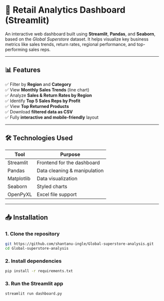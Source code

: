 # 🧮 Retail Analytics Dashboard (Streamlit)

An interactive web dashboard built using **Streamlit**, **Pandas**, and **Seaborn**, based on the *Global Superstore* dataset. It helps visualize key business metrics like sales trends, return rates, regional performance, and top-performing sales reps.


---
## 📊 Features

✅ Filter by **Region** and **Category**  
✅ View **Monthly Sales Trends** (line chart)  
✅ Analyze **Sales & Return Rates by Region**  
✅ Identify **Top 5 Sales Reps by Profit**  
✅ View **Top Returned Products**  
✅ Download **filtered data as CSV**  
✅ Fully **interactive and mobile-friendly** layout

---

## 🛠️ Technologies Used

| Tool          | Purpose                        |
|---------------|---------------------------------|
| Streamlit     | Frontend for the dashboard      |
| Pandas        | Data cleaning & manipulation    |
| Matplotlib    | Data visualization              |
| Seaborn       | Styled charts                   |
| OpenPyXL      | Excel file support              |

---

## 📥 Installation

### 1. Clone the repository

```bash
git https://github.com/shantanu-ingle/Global-superstore-analysis.git
cd Global-superstore-analysis
```

### 2. Install dependencies
```bash
pip install -r requirements.txt
```
### 3. Run the Streamlit app
```bash
streamlit run dashboard.py
```